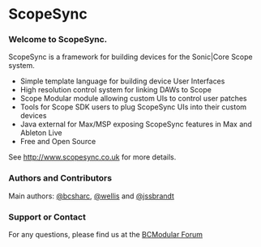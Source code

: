 ScopeSync
=========
### Welcome to ScopeSync.
ScopeSync is a framework for building devices for the Sonic|Core Scope system.
- Simple template language for building device User Interfaces
- High resolution control system for linking DAWs to Scope
- Scope Modular module allowing custom UIs to control user patches
- Tools for Scope SDK users to plug ScopeSync UIs into their custom devices
- Java external for Max/MSP exposing ScopeSync features in Max and Ableton Live
- Free and Open Source

See http://www.scopesync.co.uk for more details.

### Authors and Contributors
Main authors: <a title="@bcsharc" href="https://github.com/bcsharc" target="_blank">@bcsharc</a>, <a title="@wellis" href="https://github.com/wellis" target="_blank">@wellis</a> and <a title="@jssbrandt" href="https://github.com/jssbrandt" target="_blank">@jssbrandt</a>

### Support or Contact
For any questions, please find us at the <a href="http://www.bcmodular.co.uk/forum/">BCModular Forum</a>
